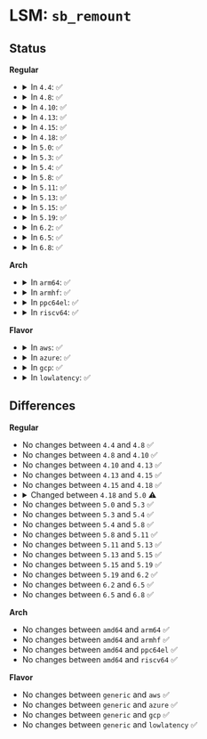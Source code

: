 # LSM: <code>sb_remount</code>

## Status
<b>Regular</b>
<ul>
<li>
<details>
<summary>In <code>4.4</code>: ✅</summary>

```c
int security_sb_remount(struct super_block *sb, void *data);
```
</details>
</li>
<li>
<details>
<summary>In <code>4.8</code>: ✅</summary>

```c
int security_sb_remount(struct super_block *sb, void *data);
```
</details>
</li>
<li>
<details>
<summary>In <code>4.10</code>: ✅</summary>

```c
int security_sb_remount(struct super_block *sb, void *data);
```
</details>
</li>
<li>
<details>
<summary>In <code>4.13</code>: ✅</summary>

```c
int security_sb_remount(struct super_block *sb, void *data);
```
</details>
</li>
<li>
<details>
<summary>In <code>4.15</code>: ✅</summary>

```c
int security_sb_remount(struct super_block *sb, void *data);
```
</details>
</li>
<li>
<details>
<summary>In <code>4.18</code>: ✅</summary>

```c
int security_sb_remount(struct super_block *sb, void *data);
```
</details>
</li>
<li>
<details>
<summary>In <code>5.0</code>: ✅</summary>

```c
int security_sb_remount(struct super_block *sb, void *mnt_opts);
```
</details>
</li>
<li>
<details>
<summary>In <code>5.3</code>: ✅</summary>

```c
int security_sb_remount(struct super_block *sb, void *mnt_opts);
```
</details>
</li>
<li>
<details>
<summary>In <code>5.4</code>: ✅</summary>

```c
int security_sb_remount(struct super_block *sb, void *mnt_opts);
```
</details>
</li>
<li>
<details>
<summary>In <code>5.8</code>: ✅</summary>

```c
int security_sb_remount(struct super_block *sb, void *mnt_opts);
```
</details>
</li>
<li>
<details>
<summary>In <code>5.11</code>: ✅</summary>

```c
int security_sb_remount(struct super_block *sb, void *mnt_opts);
```
</details>
</li>
<li>
<details>
<summary>In <code>5.13</code>: ✅</summary>

```c
int security_sb_remount(struct super_block *sb, void *mnt_opts);
```
</details>
</li>
<li>
<details>
<summary>In <code>5.15</code>: ✅</summary>

```c
int security_sb_remount(struct super_block *sb, void *mnt_opts);
```
</details>
</li>
<li>
<details>
<summary>In <code>5.19</code>: ✅</summary>

```c
int security_sb_remount(struct super_block *sb, void *mnt_opts);
```
</details>
</li>
<li>
<details>
<summary>In <code>6.2</code>: ✅</summary>

```c
int security_sb_remount(struct super_block *sb, void *mnt_opts);
```
</details>
</li>
<li>
<details>
<summary>In <code>6.5</code>: ✅</summary>

```c
int security_sb_remount(struct super_block *sb, void *mnt_opts);
```
</details>
</li>
<li>
<details>
<summary>In <code>6.8</code>: ✅</summary>

```c
int security_sb_remount(struct super_block *sb, void *mnt_opts);
```
</details>
</li>
</ul>
<b>Arch</b>
<ul>
<li>
<details>
<summary>In <code>arm64</code>: ✅</summary>

```c
int security_sb_remount(struct super_block *sb, void *mnt_opts);
```
</details>
</li>
<li>
<details>
<summary>In <code>armhf</code>: ✅</summary>

```c
int security_sb_remount(struct super_block *sb, void *mnt_opts);
```
</details>
</li>
<li>
<details>
<summary>In <code>ppc64el</code>: ✅</summary>

```c
int security_sb_remount(struct super_block *sb, void *mnt_opts);
```
</details>
</li>
<li>
<details>
<summary>In <code>riscv64</code>: ✅</summary>

```c
int security_sb_remount(struct super_block *sb, void *mnt_opts);
```
</details>
</li>
</ul>
<b>Flavor</b>
<ul>
<li>
<details>
<summary>In <code>aws</code>: ✅</summary>

```c
int security_sb_remount(struct super_block *sb, void *mnt_opts);
```
</details>
</li>
<li>
<details>
<summary>In <code>azure</code>: ✅</summary>

```c
int security_sb_remount(struct super_block *sb, void *mnt_opts);
```
</details>
</li>
<li>
<details>
<summary>In <code>gcp</code>: ✅</summary>

```c
int security_sb_remount(struct super_block *sb, void *mnt_opts);
```
</details>
</li>
<li>
<details>
<summary>In <code>lowlatency</code>: ✅</summary>

```c
int security_sb_remount(struct super_block *sb, void *mnt_opts);
```
</details>
</li>
</ul>

## Differences
<b>Regular</b>
<ul>
<li>
No changes between <code>4.4</code> and <code>4.8</code> ✅
</li>
<li>
No changes between <code>4.8</code> and <code>4.10</code> ✅
</li>
<li>
No changes between <code>4.10</code> and <code>4.13</code> ✅
</li>
<li>
No changes between <code>4.13</code> and <code>4.15</code> ✅
</li>
<li>
No changes between <code>4.15</code> and <code>4.18</code> ✅
</li>
<li>
<details>
<summary>Changed between <code>4.18</code> and <code>5.0</code> ⚠️</summary>
<ul>
<li>
<b>Param added. </b>
<code>void *mnt_opts</code>
</li>
<li>
<b>Param removed. </b>
<code>void *data</code>
</li>
</ul>
</details>
</li>
<li>
No changes between <code>5.0</code> and <code>5.3</code> ✅
</li>
<li>
No changes between <code>5.3</code> and <code>5.4</code> ✅
</li>
<li>
No changes between <code>5.4</code> and <code>5.8</code> ✅
</li>
<li>
No changes between <code>5.8</code> and <code>5.11</code> ✅
</li>
<li>
No changes between <code>5.11</code> and <code>5.13</code> ✅
</li>
<li>
No changes between <code>5.13</code> and <code>5.15</code> ✅
</li>
<li>
No changes between <code>5.15</code> and <code>5.19</code> ✅
</li>
<li>
No changes between <code>5.19</code> and <code>6.2</code> ✅
</li>
<li>
No changes between <code>6.2</code> and <code>6.5</code> ✅
</li>
<li>
No changes between <code>6.5</code> and <code>6.8</code> ✅
</li>
</ul>
<b>Arch</b>
<ul>
<li>
No changes between <code>amd64</code> and <code>arm64</code> ✅
</li>
<li>
No changes between <code>amd64</code> and <code>armhf</code> ✅
</li>
<li>
No changes between <code>amd64</code> and <code>ppc64el</code> ✅
</li>
<li>
No changes between <code>amd64</code> and <code>riscv64</code> ✅
</li>
</ul>
<b>Flavor</b>
<ul>
<li>
No changes between <code>generic</code> and <code>aws</code> ✅
</li>
<li>
No changes between <code>generic</code> and <code>azure</code> ✅
</li>
<li>
No changes between <code>generic</code> and <code>gcp</code> ✅
</li>
<li>
No changes between <code>generic</code> and <code>lowlatency</code> ✅
</li>
</ul>
